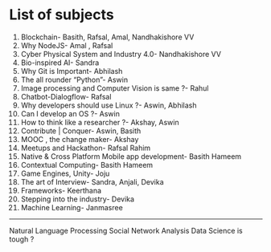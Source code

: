 # List of subjects

1. Blockchain- Basith, Rafsal, Amal, Nandhakishore VV
2. Why NodeJS- Amal , Rafsal
3. Cyber Physical System and Industry 4.0- Nandhakishore VV
4. Bio-inspired AI- Sandra
5. Why Git is Important- Abhilash
6. The all rounder “Python”- Aswin
7. Image processing and Computer Vision is same ?- Rahul
8. Chatbot-Dialogflow- Rafsal
9. Why developers should use Linux ?- Aswin, Abhilash
10. Can I develop an OS ?- Aswin
11. How to think like a researcher ?- Akshay, Aswin
12. Contribute | Conquer- Aswin, Basith
13. MOOC , the change maker- Akshay
14. Meetups and Hackathon- Rafsal Rahim
15. Native & Cross Platform Mobile app development- Basith Hameem
16. Contextual Computing- Basith Hameem
17. Game Engines, Unity- Joju
18. The art of Interview- Sandra, Anjali, Devika
19. Frameworks- Keerthana
20. Stepping into the industry- Devika
21. Machine Learning- Janmasree
-------------------------------------------------------------------
Natural Language Processing
Social Network Analysis
Data Science is tough ?
